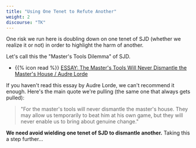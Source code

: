 ```yaml
---
title: "Using One Tenet to Refute Another"
weight: 2
discourse: "TK"
---
```


One risk we run here is doubling down on one tenet of SJD (whether we realize it or not) in order to highlight the harm of another.

Let's call this the "Master's Tools Dilemma" of SJD.

- {{% icon read %}} [ESSAY: The Master's Tools Will Never Dismantle the Master's House / Audre Lorde ](https://www.historyisaweapon.com/defcon1/lordedismantle.html)

If you haven't read this essay by Audre Lorde, we can't recommend it enough. Here's the main quote we're pulling (the same one that always gets pulled):

> "For the master's tools will never dismantle the master's house. They may allow us temporarily to beat him at his own game, but they will never enable us to bring about genuine change."

**We need avoid wielding one tenet of SJD to dismantle another.** Taking this a step further...
